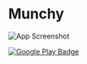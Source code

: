 # Munchy

![App Screenshot](https://lh3.googleusercontent.com/i7_ZTmLn6b0ez_H_OALSBpTltP9-GWn0Adg5SScaFrN31D26Kf5FyzuypAifMKU2Gg=h900-rw)

[![Google Play Badge](https://play.google.com/intl/en_us/badges/images/generic/en_badge_web_generic.png)](https://play.google.com/store/apps/details?id=com.benawad.munchy&pcampaignid=MKT-Other-global-all-co-prtnr-py-PartBadge-Mar2515-1)
